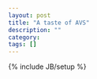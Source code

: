 ```yaml
---
layout: post
title: "A taste of AVS"
description: ""
category: 
tags: []
---
```

{% include JB/setup %}

